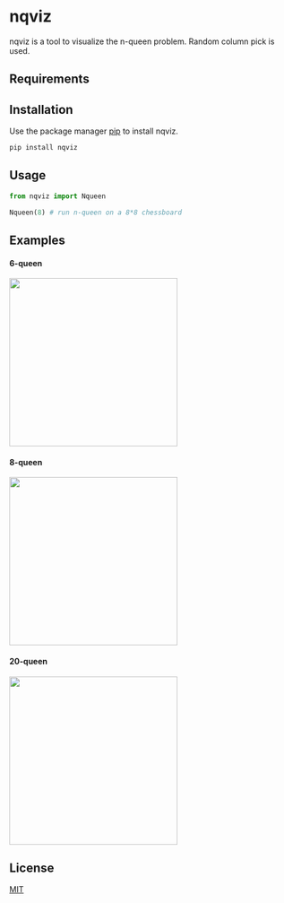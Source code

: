 # nqviz

nqviz is a tool to visualize the n-queen problem. Random column pick is used.

## Requirements



## Installation

Use the package manager [pip](https://pip.pypa.io/en/stable/) to install nqviz.

```bash
pip install nqviz
```

## Usage

```python
from nqviz import Nqueen

Nqueen(8) # run n-queen on a 8*8 chessboard
```

## Examples
#### 6-queen
<img src="https://user-images.githubusercontent.com/62132206/120168297-0040cc80-c1ff-11eb-9a7a-de5e1568fc70.gif" width="300">

#### 8-queen
<img src="https://user-images.githubusercontent.com/62132206/120169771-93c6cd00-c200-11eb-9e2b-2362986e281a.gif" width="300">

#### 20-queen
<img src="https://user-images.githubusercontent.com/62132206/120169808-9de8cb80-c200-11eb-8982-065b6753cd3a.gif" width="300">

## License
[MIT](https://choosealicense.com/licenses/mit/)
